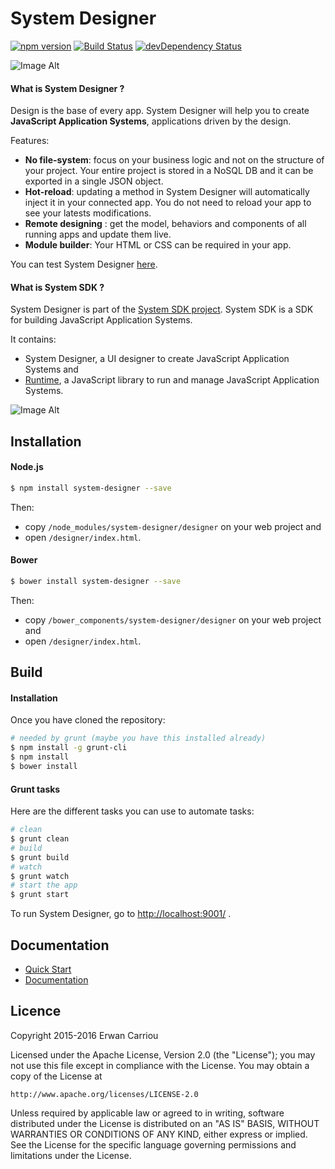 # System Designer

[![npm version](https://badge.fury.io/js/system-designer.svg)](http://badge.fury.io/js/system-designer)
[![Build Status](https://travis-ci.org/system-sdk/system-designer.svg?branch=master)](https://travis-ci.org/system-sdk/system-designer)
[![devDependency Status](https://david-dm.org/system-sdk/system-designer/dev-status.svg)](https://david-dm.org/system-sdk/system-designer#info=devDependencies)

![Image Alt](https://system-designer.github.io/img/v2/system-designer.png)

#### What is System Designer ?

Design is the base of every app. 
System Designer will help you to create **JavaScript Application Systems**, applications driven by the design.

Features:

* **No file-system**: focus on your business logic and not on the structure of your project. Your entire project is stored in a NoSQL DB and it can be exported in a single JSON object.
* **Hot-reload**: updating a method in System Designer will automatically inject it in your connected app. You do not need to reload your app to see your latests modifications.
* **Remote designing** : get the model, behaviors and components of all running apps and update them live.
* **Module builder**: Your HTML or CSS can be required in your app.

You can test System Designer [here](https://system-designer.github.io/designer/index.html).

#### What is System SDK ?

System Designer is part of the [System SDK project](https://github.com/system-sdk).
System SDK is a SDK for building JavaScript Application Systems.

It contains:

* System Designer, a UI designer to create JavaScript Application Systems and
* [Runtime](https://system-runtime.github.io), a JavaScript library to run and manage JavaScript Application Systems.

![Image Alt](https://system-designer.github.io/img/system-sdk.png)


## Installation

#### Node.js

```sh
$ npm install system-designer --save
```

Then:

* copy `/node_modules/system-designer/designer` on your web project and
* open `/designer/index.html`.

#### Bower

```sh
$ bower install system-designer --save
```

Then:

* copy `/bower_components/system-designer/designer` on your web project and
* open `/designer/index.html`.

## Build

#### Installation

Once you have cloned the repository:

```sh
# needed by grunt (maybe you have this installed already)
$ npm install -g grunt-cli
$ npm install
$ bower install
```	 	

#### Grunt tasks

Here are the different tasks you can use to automate tasks:


```sh
# clean
$ grunt clean
# build
$ grunt build
# watch
$ grunt watch
# start the app
$ grunt start
```

To run System Designer, go to [http://localhost:9001/](http://localhost:9001/) .

## Documentation

* [Quick Start](https://system-designer.readme.io/docs/quick-start)
* [Documentation](https://system-designer.readme.io/docs/create-a-system)

## Licence

Copyright 2015-2016 Erwan Carriou

Licensed under the Apache License, Version 2.0 (the "License");
you may not use this file except in compliance with the License.
You may obtain a copy of the License at

    http://www.apache.org/licenses/LICENSE-2.0

Unless required by applicable law or agreed to in writing, software
distributed under the License is distributed on an "AS IS" BASIS,
WITHOUT WARRANTIES OR CONDITIONS OF ANY KIND, either express or implied.
See the License for the specific language governing permissions and
limitations under the License. 